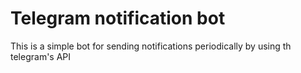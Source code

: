 # Telegram notification bot
This is a simple bot for sending notifications periodically by using th telegram's API
